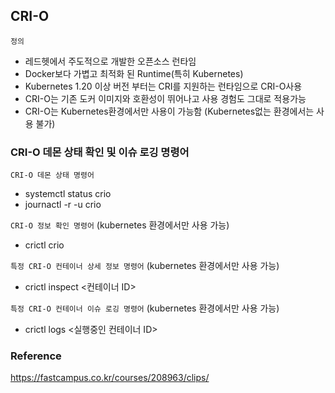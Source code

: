 ## CRI-O
`정의`
  - 레드헷에서 주도적으로 개발한 오픈소스 런타임
  - Docker보다 가볍고 최적화 된 Runtime(특히 Kubernetes)
  - Kubernetes 1.20 이상 버전 부터는 CRI를 지원하는 런타임으로 CRI-O사용
  - CRI-O는 기존 도커 이미지와 호환성이 뛰어나고 사용 경험도 그대로 적용가능
  - CRI-O는 Kubernetes환경에서만 사용이 가능함 (Kubernetes없는 환경에서는 사용 불가)

### CRI-O 데몬 상태 확인 및 이슈 로깅 명령어
`CRI-O 데몬 상태 명령어`
  - systemctl status crio
  - journactl -r -u crio

`CRI-O 정보 확인 명령어` (kubernetes 환경에서만 사용 가능)
  - crictl crio

`특정 CRI-O 컨테이너 상세 정보 명령어` (kubernetes 환경에서만 사용 가능)
  - crictl inspect <컨테이너 ID>

`특정 CRI-O 컨테이너 이슈 로깅 명령어` (kubernetes 환경에서만 사용 가능)
  - crictl logs <실행중인 컨테이너 ID>

### Reference
<https://fastcampus.co.kr/courses/208963/clips/>
